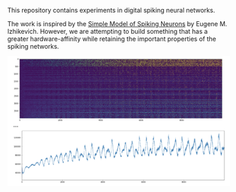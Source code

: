 This repository contains experiments in digital spiking neural networks.

The work is inspired by the [Simple Model of Spiking Neurons](https://www.izhikevich.org/publications/spikes.htm) by Eugene M. Izhikevich. However, we are attempting to build something that has a greater hardware-affinity while retaining the important properties of the spiking networks.


![](images/2021-03-12_00-11-07_JupyterLab.png)
